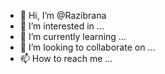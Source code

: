 - 👋 Hi, I’m @Razibrana
- 👀 I’m interested in ...
- 🌱 I’m currently learning ...
- 💞️ I’m looking to collaborate on ...
- 📫 How to reach me ...

<!---
Razibrana/Razibrana is a ✨ special ✨ repository because its `README.md` (this file) appears on your GitHub profile.
You can click the Preview link to take a look at your changes.
--->
